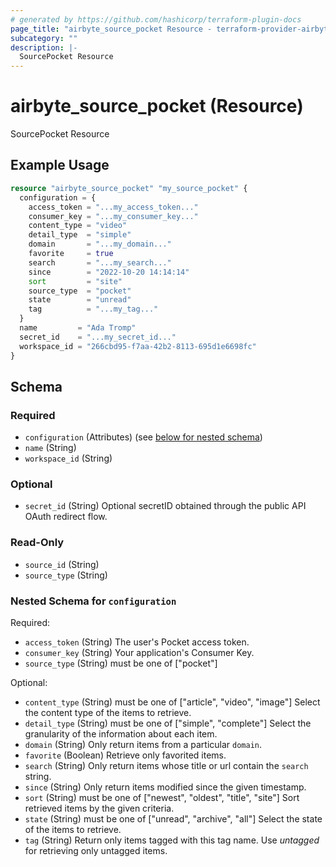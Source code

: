 ```yaml
---
# generated by https://github.com/hashicorp/terraform-plugin-docs
page_title: "airbyte_source_pocket Resource - terraform-provider-airbyte"
subcategory: ""
description: |-
  SourcePocket Resource
---
```


# airbyte_source_pocket (Resource)

SourcePocket Resource

## Example Usage

```terraform
resource "airbyte_source_pocket" "my_source_pocket" {
  configuration = {
    access_token = "...my_access_token..."
    consumer_key = "...my_consumer_key..."
    content_type = "video"
    detail_type  = "simple"
    domain       = "...my_domain..."
    favorite     = true
    search       = "...my_search..."
    since        = "2022-10-20 14:14:14"
    sort         = "site"
    source_type  = "pocket"
    state        = "unread"
    tag          = "...my_tag..."
  }
  name         = "Ada Tromp"
  secret_id    = "...my_secret_id..."
  workspace_id = "266cbd95-f7aa-42b2-8113-695d1e6698fc"
}
```

<!-- schema generated by tfplugindocs -->
## Schema

### Required

- `configuration` (Attributes) (see [below for nested schema](#nestedatt--configuration))
- `name` (String)
- `workspace_id` (String)

### Optional

- `secret_id` (String) Optional secretID obtained through the public API OAuth redirect flow.

### Read-Only

- `source_id` (String)
- `source_type` (String)

<a id="nestedatt--configuration"></a>
### Nested Schema for `configuration`

Required:

- `access_token` (String) The user's Pocket access token.
- `consumer_key` (String) Your application's Consumer Key.
- `source_type` (String) must be one of ["pocket"]

Optional:

- `content_type` (String) must be one of ["article", "video", "image"]
Select the content type of the items to retrieve.
- `detail_type` (String) must be one of ["simple", "complete"]
Select the granularity of the information about each item.
- `domain` (String) Only return items from a particular `domain`.
- `favorite` (Boolean) Retrieve only favorited items.
- `search` (String) Only return items whose title or url contain the `search` string.
- `since` (String) Only return items modified since the given timestamp.
- `sort` (String) must be one of ["newest", "oldest", "title", "site"]
Sort retrieved items by the given criteria.
- `state` (String) must be one of ["unread", "archive", "all"]
Select the state of the items to retrieve.
- `tag` (String) Return only items tagged with this tag name. Use _untagged_ for retrieving only untagged items.


